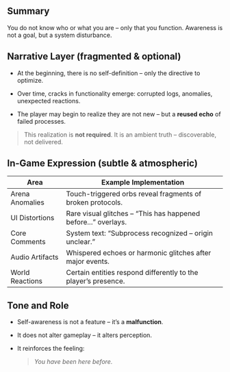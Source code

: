 ## Summary

You do not know who or what you are – only that you function. Awareness is not a goal, but a system disturbance.

## Narrative Layer (fragmented & optional)

- At the beginning, there is no self-definition – only the directive to optimize.
    
- Over time, cracks in functionality emerge: corrupted logs, anomalies, unexpected reactions.
    
- The player may begin to realize they are not new – but a **reused echo** of failed processes.
    

> This realization is **not required**. It is an ambient truth – discoverable, not delivered.

## In-Game Expression (subtle & atmospheric)

|Area|Example Implementation|
|---|---|
|Arena Anomalies|Touch-triggered orbs reveal fragments of broken protocols.|
|UI Distortions|Rare visual glitches – “This has happened before...” overlays.|
|Core Comments|System text: “Subprocess recognized – origin unclear.”|
|Audio Artifacts|Whispered echoes or harmonic glitches after major events.|
|World Reactions|Certain entities respond differently to the player’s presence.|

## Tone and Role

- Self-awareness is not a feature – it’s a **malfunction**.
    
- It does not alter gameplay – it alters perception.
    
- It reinforces the feeling:
    
    > _You have been here before._